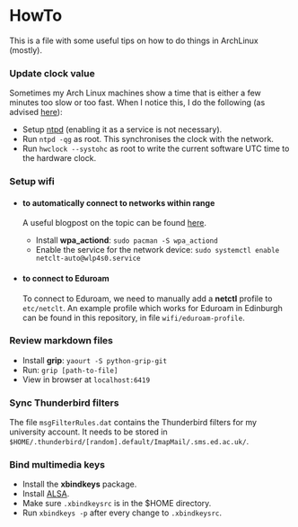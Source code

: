 # HowTo

This is a file with some useful tips on how to do things in ArchLinux (mostly).

### Update clock value

Sometimes my Arch Linux machines show a time that is either a few minutes too slow or too fast. 
When I notice this, I do the following (as advised [here](https://wiki.archlinux.org/index.php/time#Troubleshooting)):

* Setup [ntpd](https://wiki.archlinux.org/index.php/Network_Time_Protocol_daemon) (enabling it as a service is not necessary).
* Run `ntpd -qg` as root. This synchronises the clock with the network.
* Run `hwclock --systohc` as root to write the current software UTC time to the hardware clock.

### Setup wifi 

* #### to automatically connect to networks within range

  A useful blogpost on the topic can be found [here](http://blog.programmableproduction.com/2016/02/15/ArchLinux-Setting-Network-With-Netctl/).

  * Install **wpa_actiond**: `sudo pacman -S wpa_actiond`
  * Enable the service for the network device: `sudo systemctl enable netclt-auto@wlp4s0.service`

* #### to connect to Eduroam

  To connect to Eduroam, we need to manually add a **netctl** profile to `etc/netclt`. 
  An example profile which works for Eduroam in Edinburgh can be found in this repository, in file `wifi/eduroam-profile`.

### Review markdown files

* Install **grip**: `yaourt -S python-grip-git`
* Run: `grip [path-to-file]`
* View in browser at `localhost:6419`

### Sync Thunderbird filters

The file `msgFilterRules.dat` contains the Thunderbird filters for my university account.
It needs to be stored in `$HOME/.thunderbird/[random].default/ImapMail/.sms.ed.ac.uk/`.

### Bind multimedia keys 

* Install the **xbindkeys** package.
* Install [ALSA](https://wiki.archlinux.org/index.php/Advanced_Linux_Sound_Architecture).
* Make sure `.xbindkeysrc` is in the $HOME directory.
* Run `xbindkeys -p` after every change to `.xbindkeysrc`.
